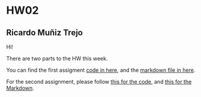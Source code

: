 # HW02
## Ricardo Muñiz Trejo

Hi!

There are two parts to the HW this week.

You can find the first assigment [code in here](HW02_A_Graph-Fails.Rmd), and the [markdown file in here](HW02_A_Graph-Fails.md).

For the second assignment, please follow [this for the code](HW02_B_Mimic_starter.Rmd), and [this for the Markdown](HW02_B_Mimic_starter.md).
